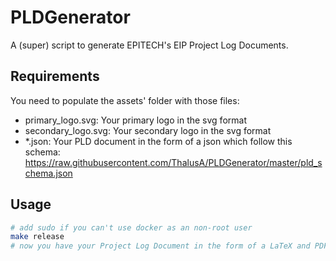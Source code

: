 # PLDGenerator

A (super) script to generate EPITECH's EIP Project Log Documents.

## Requirements

You need to populate the assets' folder with those files:
- primary_logo.svg: Your primary logo in the svg format 
- secondary_logo.svg: Your secondary logo in the svg format 
- *.json: Your PLD document in the form of a json which follow this schema: <https://raw.githubusercontent.com/ThalusA/PLDGenerator/master/pld_schema.json>

## Usage

```bash
# add sudo if you can't use docker as an non-root user
make release
# now you have your Project Log Document in the form of a LaTeX and PDF document in the build folder
```
